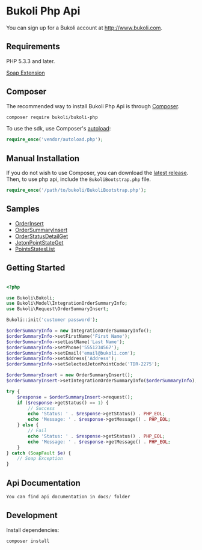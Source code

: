 # Bukoli Php Api

You can sign up for a Bukoli account at http://www.bukoli.com.

## Requirements

PHP 5.3.3 and later.

[Soap Extension](http://php.net/manual/tr/book.soap.php)

## Composer

The recommended way to install Bukoli Php Api is through [Composer](http://getcomposer.org/). 

```bash
composer require bukoli/bukoli-php
```

To use the sdk, use Composer's [autoload](https://getcomposer.org/doc/00-intro.md#autoloading):

```php
require_once('vendor/autoload.php');
```

## Manual Installation

If you do not wish to use Composer, you can download the [latest release](https://github.com/bukoli/bukoli-php/releases). Then, to use php api, include the `BukoliBootstrap.php` file.

```php
require_once('/path/to/bukoli/BukoliBootstrap.php');
```

## Samples

* [OrderInsert](https://github.com/bukoli/bukoli-php/blob/master/samples/OrderInsertSample.php)
* [OrderSummaryInsert](https://github.com/bukoli/bukoli-php/blob/master/samples/OrderSummaryInsertSample.php)
* [OrderStatusDetailGet](https://github.com/bukoli/bukoli-php/blob/master/samples/OrderStatusDetailGetSample.php)
* [JetonPointStateGet](https://github.com/bukoli/bukoli-php/blob/master/samples/JetonPointStateGetSample.php)
* [PointsStatesList](https://github.com/bukoli/bukoli-php/blob/master/samples/PointsStatesListSample.php)

## Getting Started

```php

<?php

use Bukoli\Bukoli;
use Bukoli\Model\IntegrationOrderSummaryInfo;
use Bukoli\Request\OrderSummaryInsert;

Bukoli::init('customer password');

$orderSummaryInfo = new IntegrationOrderSummaryInfo();
$orderSummaryInfo->setFirstName('First Name');
$orderSummaryInfo->setLastName('Last Name');
$orderSummaryInfo->setPhone('5551234567');
$orderSummaryInfo->setEmail('email@bukoli.com');
$orderSummaryInfo->setAddress('Address');
$orderSummaryInfo->setSelectedJetonPointCode('TDR-2275');

$orderSummaryInsert = new OrderSummaryInsert();
$orderSummaryInsert->setIntegrationOrderSummaryInfo($orderSummaryInfo);

try {
    $response = $orderSummaryInsert->request();
    if ($response->getStatus() == 1) {
        // Success
        echo 'Status: ' . $response->getStatus() . PHP_EOL;
        echo 'Message: ' . $response->getMessage() . PHP_EOL;
    } else {
        // Fail
        echo 'Status: ' . $response->getStatus() . PHP_EOL;
        echo 'Message: ' . $response->getMessage() . PHP_EOL;
    }
} catch (SoapFault $e) {
    // Soap Exception
}

```

## Api Documentation

```php
You can find api documentation in docs/ folder
```

## Development

Install dependencies:

``` bash
composer install
```